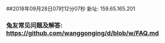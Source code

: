 ##2018年09月28日07时12分07秒 新址: 159.65.165.201
### 兔友常见问题及解答: https://github.com/wanggonging/d/blob/w/FAQ.md
